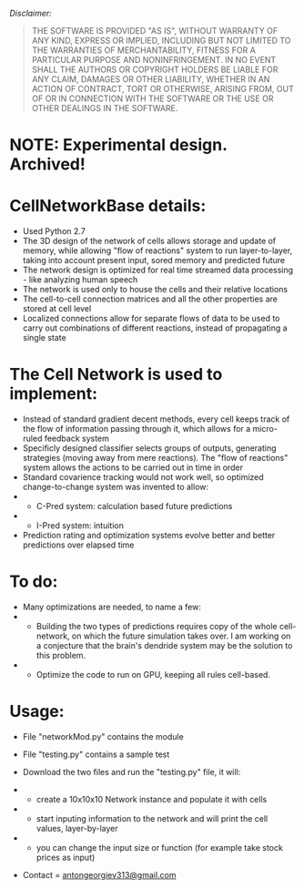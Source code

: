 <p><em>Disclaimer:</em></p>
<blockquote>
<p>THE SOFTWARE IS PROVIDED "AS IS", WITHOUT WARRANTY OF ANY KIND, EXPRESS OR
IMPLIED, INCLUDING BUT NOT LIMITED TO THE WARRANTIES OF MERCHANTABILITY, FITNESS
FOR A PARTICULAR PURPOSE AND NONINFRINGEMENT. IN NO EVENT SHALL THE AUTHORS OR
COPYRIGHT HOLDERS BE LIABLE FOR ANY CLAIM, DAMAGES OR OTHER LIABILITY, WHETHER
IN AN ACTION OF CONTRACT, TORT OR OTHERWISE, ARISING FROM, OUT OF OR IN
CONNECTION WITH THE SOFTWARE OR THE USE OR OTHER DEALINGS IN THE SOFTWARE.</p>
</blockquote>


# NOTE: Experimental design. Archived!


# CellNetworkBase details:
- Used Python 2.7
- The 3D design of the network of cells allows storage and update of memory, while allowing "flow of reactions" system to run layer-to-layer, taking into account present input, sored memory and predicted future
- The network design is optimized for real time streamed data processing - like analyzing human speech
- The network is used only to house the cells and their relative locations
- The cell-to-cell connection matrices and all the other properties are stored at cell level
- Localized connections allow for separate flows of data to be used to carry out combinations of different reactions, instead of propagating a single state


# The Cell Network is used to implement:
- Instead of standard gradient decent methods, every cell keeps track of the flow of information passing through it, which allows for a micro-ruled feedback system
- Specificly designed classifier selects groups of outputs, generating strategies (moving away from mere reactions). The "flow of reactions" system allows the actions to be carried out in time in order
- Standard covarience tracking would not work well, so optimized change-to-change system was invented to allow:
- - C-Pred system: calculation based future predictions
- - I-Pred system: intuition
- Prediction rating and optimization systems evolve better and better predictions over elapsed time


# To do:
- Many optimizations are needed, to name a few:
- - Building the two types of predictions requires copy of the whole cell-network, on which the future simulation takes over. I am working on a conjecture that the brain's dendride system may be the solution to this problem.
- - Optimize the code to run on GPU, keeping all rules cell-based.


# Usage:
- File "networkMod.py" contains the module
- File "testing.py" contains a sample test
- Download the two files and run the "testing.py" file, it will:
- - create a 10x10x10 Network instance and populate it with cells
- - start inputing information to the network and will print the cell values, layer-by-layer
- - you can change the input size or function (for example take stock prices as input)


- Contact = antongeorgiev313@gmail.com
